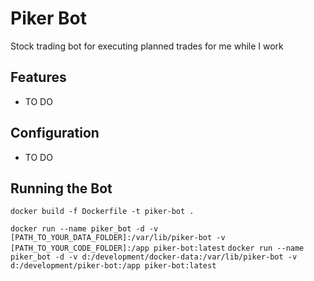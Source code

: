 # Piker Bot

Stock trading bot for executing planned trades for me while I work

## Features
- TO DO

## Configuration
- TO DO

## Running the Bot

`docker build -f Dockerfile -t piker-bot .`

`docker run --name piker_bot -d -v [PATH_TO_YOUR_DATA_FOLDER]:/var/lib/piker-bot -v [PATH_TO_YOUR_CODE_FOLDER]:/app piker-bot:latest`
`docker run --name piker_bot -d -v d:/development/docker-data:/var/lib/piker-bot -v d:/development/piker-bot:/app piker-bot:latest`


